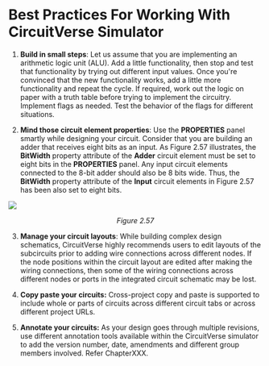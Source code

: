 # Best Practices For Working With CircuitVerse Simulator

1. **Build in small steps**: Let us assume that you are implementing an arithmetic logic unit (ALU). Add a little functionality, then stop and test that functionality by trying out different input values. Once you're convinced that the new functionality works, add a little more functionality and repeat the cycle. If required, work out the logic on paper with a truth table before trying to implement the circuitry. Implement flags as needed. Test the behavior of the flags for different situations.

2. **Mind those circuit element properties**: Use the **PROPERTIES** panel smartly while designing your circuit. 
Consider that you are building an adder that receives eight bits as an input. As Figure 2.57 illustrates, the **BitWidth** property attribute of the **Adder** circuit element must be set to eight bits in the **PROPERTIES** panel. Any input circuit elements connected to the 8-bit adder should also be 8 bits wide. Thus, the **BitWidth** property attribute of the **Input** circuit elements in Figure 2.57 has been also set to eight bits.

![](/images/img_chapter2/2.57.png)

<div align="center"><em>Figure 2.57</em></div> 

3. **Manage your circuit layouts**: While building complex design schematics, CircuitVerse highly recommends users to edit layouts of the subcircuits prior to adding wire connections across different nodes. If the node positions within the circuit layout are edited after making the wiring connections, then some of the wiring connections across different nodes or ports in the integrated circuit schematic may be lost. 

4. **Copy paste your circuits:** Cross-project copy and paste is supported to include whole or parts of circuits across different circuit tabs or across different project URLs.

5. **Annotate your circuits:** As your design goes through multiple revisions, use different  annotation tools available within the CircuitVerse simulator to add the version number, date, amendments and different group members involved. Refer ChapterXXX.